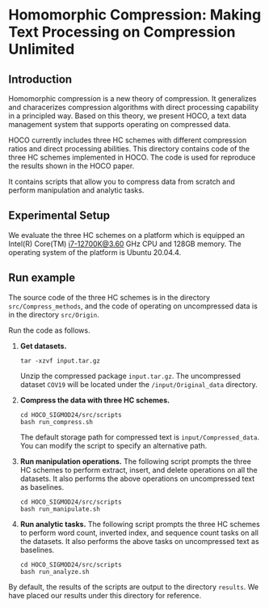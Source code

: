 # Homomorphic Compression: Making Text Processing on Compression Unlimited

## Introduction

Homomorphic compression is a new theory of compression. It generalizes and characerizes compression algorithms with direct processing capability in a principled way. Based on this theory, we present HOCO, a text data management system that supports operating on compressed data. 

HOCO currently includes three HC schemes with different compression ratios and direct processing abilities. This directory contains code of the three HC schemes implemented in HOCO. The code is used for reproduce the results shown in the HOCO paper. 

It contains scripts that allow you to compress data from scratch and perform manipulation and analytic tasks. 

## Experimental Setup

We evaluate the three HC schemes on a platform which is equipped an Intel(R) Core(TM) i7-12700K@3.60 GHz CPU and 128GB memory. The operating system of the platform is Ubuntu 20.04.4.

## Run example

The source code of the three HC schemes is in the directory `src/Compress_methods`, and the code of operating on uncompressed data is in the directory `src/Origin`. 

Run the code as follows.

1. **Get datasets.**

   ```shell
   tar -xzvf input.tar.gz
   ```

   Unzip the compressed package `input.tar.gz`. The uncompressed dataset `COV19` will be located under the `/input/Original_data` directory. 

2. **Compress the data with three HC schemes.** 

   ```shell
   cd HOCO_SIGMOD24/src/scripts
   bash run_compress.sh
   ```

   The default storage path for compressed text is `input/Compressed_data`. You can modify the script to specify an alternative path.

3. **Run manipulation operations.** The following script prompts the three HC schemes to perform extract, insert, and delete operations on all the datasets. It also performs the above operations on uncompressed text as baselines.

   ```shell
   cd HOCO_SIGMOD24/src/scripts
   bash run_manipulate.sh
   ```

4. **Run analytic tasks.** The following script prompts the three HC schemes to perform word count, inverted index, and sequence count tasks on all the datasets. It also performs the above tasks on uncompressed text as baselines.

   ```shell
   cd HOCO_SIGMOD24/src/scripts
   bash run_analyze.sh
   ```

By default, the results of the scripts are output to the directory `results`. We have placed our results under this directory for reference. 

